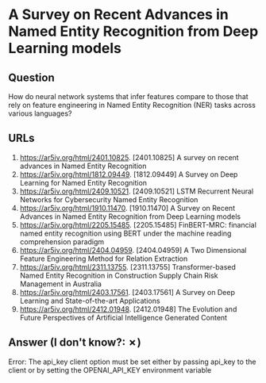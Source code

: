 # A Survey on Recent Advances in Named Entity Recognition from Deep Learning models

## Question

How do neural network systems that infer features compare to those that rely on feature engineering in Named Entity Recognition (NER) tasks across various languages?

## URLs

1. https://ar5iv.org/html/2401.10825. [2401.10825] A survey on recent advances in Named Entity Recognition
2. https://ar5iv.org/html/1812.09449. [1812.09449] A Survey on Deep Learning for Named Entity Recognition
3. https://ar5iv.org/html/2409.10521. [2409.10521] LSTM Recurrent Neural Networks for Cybersecurity Named Entity Recognition
4. https://ar5iv.org/html/1910.11470. [1910.11470] A Survey on Recent Advances in Named Entity Recognition from Deep Learning models
5. https://ar5iv.org/html/2205.15485. [2205.15485] FinBERT-MRC: financial named entity recognition using BERT under the machine reading comprehension paradigm
6. https://ar5iv.org/html/2404.04959. [2404.04959] A Two Dimensional Feature Engineering Method for Relation Extraction
7. https://ar5iv.org/html/2311.13755. [2311.13755] Transformer-based Named Entity Recognition in Construction Supply Chain Risk Management in Australia
8. https://ar5iv.org/html/2403.17561. [2403.17561] A Survey on Deep Learning and State-of-the-art Applications
9. https://ar5iv.org/html/2412.01948. [2412.01948] The Evolution and Future Perspectives of Artificial Intelligence Generated Content

## Answer (I don't know?: ✗)

Error: The api_key client option must be set either by passing api_key to the client or by setting the OPENAI_API_KEY environment variable
